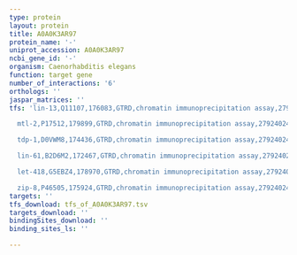 ```yaml
---
type: protein
layout: protein
title: A0A0K3AR97
protein_name: '-'
uniprot_accession: A0A0K3AR97
ncbi_gene_id: '-'
organism: Caenorhabditis elegans
function: target gene
number_of_interactions: '6'
orthologs: ''
jaspar_matrices: ''
tfs: 'lin-13,Q11107,176083,GTRD,chromatin immunoprecipitation assay,27924024%5Buid%5D,No

  mtl-2,P17512,179899,GTRD,chromatin immunoprecipitation assay,27924024%5Buid%5D,No

  tdp-1,D0VWM8,174436,GTRD,chromatin immunoprecipitation assay,27924024%5Buid%5D,No

  lin-61,B2D6M2,172467,GTRD,chromatin immunoprecipitation assay,27924024%5Buid%5D,No

  let-418,G5EBZ4,178970,GTRD,chromatin immunoprecipitation assay,27924024%5Buid%5D,No

  zip-8,P46505,175924,GTRD,chromatin immunoprecipitation assay,27924024%5Buid%5D,No'
targets: ''
tfs_download: tfs_of_A0A0K3AR97.tsv
targets_download: ''
bindingSites_download: ''
binding_sites_ls: ''

---
```

